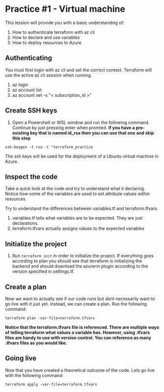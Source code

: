 # Practice #1 - Virtual machine

This lession will provide you with a basic understanding of:

1. How to authenticate terraform with az cli
2. How to declare and use variables
3. How to deploy resources to Azure

## Authenticating

You must first login with az cli and set the correct context. Terraform will use the active az cli session when running. 

1. az login
2. az account list
3. az account set -s "< subscription_id >"

## Create SSH keys

1. Open a Powershell or WSL window and run the following command. Continue by just pressing enter when promted.
**If you have a pre-existing key that is named id_rsa then you can use that one and skip this step**

`ssh-keygen -t rsa -C "terraform_practice`

The ssh keys will be used for the deployment of a Ubuntu virtual machine in Azure.

## Inspect the code

Take a quick look at the code and try to understand what it declaring. Notice how some of the variables are used to set attribute values within resources.

Try to understand the differences between variables.tf and terraform.tfvars.

1. variables.tf tells what variables are to be expected. They are just declarations.
2. terraform.tfvars actually assigns values to the expected variables

## Initialize the project

1. Run `terraform init` in order to initialize the project. If everything goes according to plan you should see that terraform is initializing the backend and should download the azurerm plugin according to the version specified in settings.tf.

## Create a plan

Now we want to actually see if our code runs but dont necessarily want to go live with it just yet.
Instead, we can create a plan. Run the following command:

`terraform plan -var-file=terraform.tfvars`

**Notice that the terraform.tfvars file is referenced. There are multiple ways of telling terraform what values a variable has. However, using .tfvars files are handy to use with version control. You can reference as many .tfvars files as you would like.**

## Going live

Now that you have created a theoretical outcome of the code. Lets go live with the following command:

`terraform apply -var-file=terraform.tfvars`